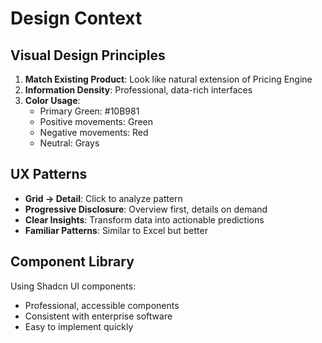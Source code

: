 # Design Context

## Visual Design Principles
1. **Match Existing Product**: Look like natural extension of Pricing Engine
2. **Information Density**: Professional, data-rich interfaces
3. **Color Usage**:
   - Primary Green: #10B981
   - Positive movements: Green
   - Negative movements: Red
   - Neutral: Grays

## UX Patterns
- **Grid → Detail**: Click to analyze pattern
- **Progressive Disclosure**: Overview first, details on demand
- **Clear Insights**: Transform data into actionable predictions
- **Familiar Patterns**: Similar to Excel but better

## Component Library
Using Shadcn UI components:
- Professional, accessible components
- Consistent with enterprise software
- Easy to implement quickly